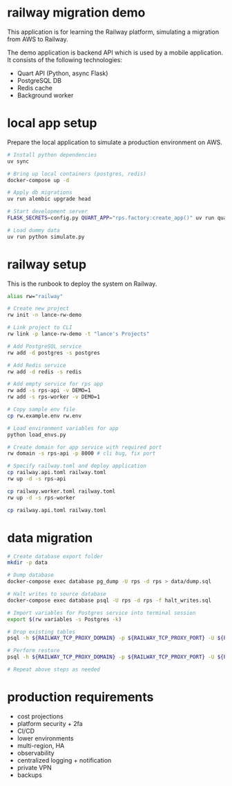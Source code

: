 # railway migration demo

This application is for learning the Railway platform, simulating a migration from AWS to Railway.

The demo application is backend API which is used by a mobile application. It consists of the following technologies:
* Quart API (Python, async Flask)
* PostgreSQL DB
* Redis cache
* Background worker

# local app setup

Prepare the local application to simulate a production environment on AWS.

```bash
# Install python dependencies
uv sync

# Bring up local containers (postgres, redis)
docker-compose up -d

# Apply db migrations
uv run alembic upgrade head

# Start development server
FLASK_SECRETS=config.py QUART_APP="rps.factory:create_app()" uv run quart --debug run

# Load dummy data
uv run python simulate.py
```

# railway setup

This is the runbook to deploy the system on Railway.

```bash
alias rw="railway"

# Create new project
rw init -n lance-rw-demo

# Link project to CLI
rw link -p lance-rw-demo -t "lance's Projects"

# Add PostgreSQL service
rw add -d postgres -s postgres

# Add Redis service
rw add -d redis -s redis

# Add empty service for rps app
rw add -s rps-api -v DEMO=1
rw add -s rps-worker -v DEMO=1

# Copy sample env file
cp rw.example.env rw.env

# Load environment variables for app
python load_envs.py

# Create domain for app service with required port
rw domain -s rps-api -p 8000 # cli bug, fix port

# Specify railway.toml and deploy application
cp railway.api.toml railway.toml
rw up -d -s rps-api

cp railway.worker.toml railway.toml
rw up -d -s rps-worker

cp railway.api.toml railway.toml
```

# data migration

```bash
# Create database export folder
mkdir -p data

# Dump database
docker-compose exec database pg_dump -U rps -d rps > data/dump.sql

# Halt writes to source database
docker-compose exec database psql -U rps -d rps -f halt_writes.sql

# Import variables for Postgres service into terminal session
export $(rw variables -s Postgres -k)

# Drop existing tables
psql -h ${RAILWAY_TCP_PROXY_DOMAIN} -p ${RAILWAY_TCP_PROXY_PORT} -U ${PGUSER} -d ${PGDATABASE} -f drop_tables.sql

# Perform restore
psql -h ${RAILWAY_TCP_PROXY_DOMAIN} -p ${RAILWAY_TCP_PROXY_PORT} -U ${PGUSER} -d ${PGDATABASE} -f data/dump.sql

# Repeat above steps as needed
```

# production requirements

* cost projections
* platform security + 2fa
* CI/CD
* lower environments
* multi-region, HA
* observability
* centralized logging + notification
* private VPN
* backups